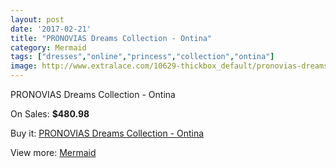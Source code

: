 ```yaml
---
layout: post
date: '2017-02-21'
title: "PRONOVIAS Dreams Collection - Ontina"
category: Mermaid
tags: ["dresses","online","princess","collection","ontina"]
image: http://www.extralace.com/10629-thickbox_default/pronovias-dreams-collection-ontina.jpg
---
```

PRONOVIAS Dreams Collection - Ontina

On Sales: **$480.98**
<a href="https://www.extralace.com/mermaid/5008-pronovias-dreams-collection-ontina.html"><amp-img layout="responsive" width="600" height="600" src="//www.extralace.com/10629-thickbox_default/pronovias-dreams-collection-ontina.jpg" alt="PRONOVIAS Dreams Collection - Ontina 0" /></a>

Buy it: [PRONOVIAS Dreams Collection - Ontina](https://www.extralace.com/mermaid/5008-pronovias-dreams-collection-ontina.html "PRONOVIAS Dreams Collection - Ontina")

View more: [Mermaid](https://www.extralace.com/5-mermaid "Mermaid")